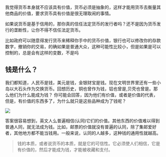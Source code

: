 我觉得货币本身就不应该具有价值，货币必须是抽象的，这样才能用货币去衡量其他商品的价值，要求货币具有价值是很无理取闹的事情。

如果说货币是基于信用的，那你真的信任法定货币的发行者吗？还不是因为货币发行的垄断性，让你不得不信任法定货币。

比如政府可以随意得发行货币来稀释你手中的货币价值，银行也可以修改你的存款数字，撤销你的交易，的确如果是普通大众，这种可能性比较小，但是如果是可以控制的，总是会有这样的变数，不是吗

钱是什么？
-


我们都知道，人民币是钱，美元是钱，金银财宝是钱。现在文明世界里还有一些小岛以大石头作为交换货币。回想历史，铜也曾作为钱，铝也曾是,贝壳也曾是。那么他们为什么能成为钱？
你可能会回答，因为他们有价值，或者是价值的代表，但是，有价值的东西多了，为什么就只是这些品种成为了钱呢？  

![](http://orvwtnort.bkt.clouddn.com/201721343/1523242641269.png)  

答案很容易想到，英文人么普遍相信(认同)它们的价值。其他东西的价值难以得到普通人同，就无法成为钱。比如，邮票的价值就没有普遍的认同，除了集邮爱好者，其他地方都不能当钱用。一般来说，认同的人越多，这种钱的通用性就越高。
>钱的本质，或者说货币的本质，就是它的可信性。它必须使人们相信，它是有价值的，然后才能成为钱，才能被收藏和支付。